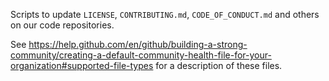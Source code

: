 Scripts to update `LICENSE`, `CONTRIBUTING.md`, `CODE_OF_CONDUCT.md` and others on our code repositories.

See
https://help.github.com/en/github/building-a-strong-community/creating-a-default-community-health-file-for-your-organization#supported-file-types
for a description of these files.
